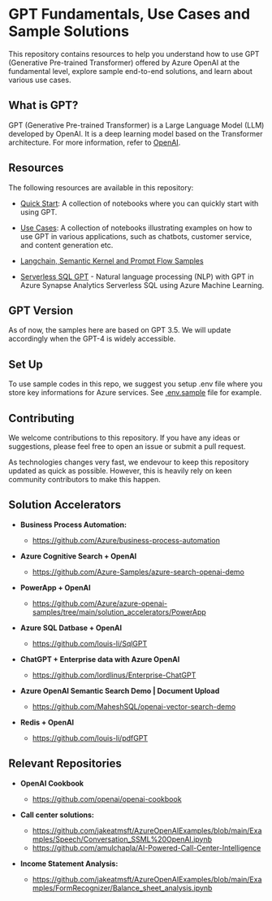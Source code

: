 # GPT Fundamentals, Use Cases and Sample Solutions
This repository contains resources to help you understand how to use GPT (Generative Pre-trained Transformer) offered by Azure OpenAI at the fundamental level, explore sample end-to-end solutions, and learn about various use cases. 

## What is GPT?
GPT (Generative Pre-trained Transformer) is a Large Language Model (LLM) developed by OpenAI. It is a deep learning model based on the Transformer architecture. For more information, refer to [OpenAI](openai.com).

## Resources
The following resources are available in this repository:

- [Quick Start](./quick_start/): A collection of notebooks where you can quickly start with using GPT. 

- [Use Cases](./use_cases/): A collection of notebooks illustrating examples on how to use GPT in various applications, such as chatbots, customer service, and content generation etc.

- [Langchain, Semantic Kernel and Prompt Flow Samples](./samples/)
- [Serverless SQL GPT](https://github.com/balakreshnan/Samples2023/blob/main/AzureML/serverlesssqlgpt.md) - Natural language processing (NLP) with GPT in Azure Synapse Analytics Serverless SQL using Azure Machine Learning.

## GPT Version
As of now, the samples here are based on GPT 3.5. We will update accordingly when the GPT-4 is widely accessible.

## Set Up
To use sample codes in this repo, we suggest you setup .env file where you store key informations for Azure services. See [.env.sample](./.env.sample) file for example.

## Contributing
We welcome contributions to this repository. If you have any ideas or suggestions, please feel free to open an issue or submit a pull request.

As technologies changes very fast, we endevour to keep this repository updated as quick as possible. However, this is heavily rely on keen community contributors to make this happen.

## Solution Accelerators
- **Business Process Automation:**
   - https://github.com/Azure/business-process-automation
   
- **Azure Cognitive Search + OpenAI**
   - https://github.com/Azure-Samples/azure-search-openai-demo

- **PowerApp + OpenAI**
   - https://github.com/Azure/azure-openai-samples/tree/main/solution_accelerators/PowerApp
   
- **Azure SQL Datbase + OpenAI**
   - https://github.com/louis-li/SqlGPT

- **ChatGPT + Enterprise data with Azure OpenAI**
   - https://github.com/lordlinus/Enterprise-ChatGPT

- **Azure OpenAI Semantic Search Demo | Document Upload**
   - https://github.com/MaheshSQL/openai-vector-search-demo

- **Redis + OpenAI**
   - https://github.com/louis-li/pdfGPT

## Relevant Repositories
- **OpenAI Cookbook**
   -  https://github.com/openai/openai-cookbook

- **Call center solutions:**
   - https://github.com/jakeatmsft/AzureOpenAIExamples/blob/main/Examples/Speech/Conversation_SSML%20OpenAI.ipynb 
   - https://github.com/amulchapla/AI-Powered-Call-Center-Intelligence 

- **Income Statement Analysis:**
   - https://github.com/jakeatmsft/AzureOpenAIExamples/blob/main/Examples/FormRecognizer/Balance_sheet_analysis.ipynb 
